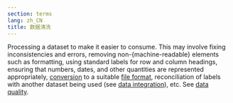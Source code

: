 ```yaml
---
section: terms
lang: zh_CN
title: 数据清洗
---
```


Processing a dataset to make it easier to consume. This may involve fixing inconsistencies and errors, removing non-{machine-readable} elements such as formatting, using standard labels for row and column headings, ensuring that numbers, dates, and other quantities are represented appropriately, [conversion](/glossary/en/terms/conversion/) to a suitable [file format](/glossary/en/terms/file-format/), reconciliation of labels with another dataset being used (see [data integration](/glossary/en/terms/data-integration/)), etc. See [data quality](/glossary/en/terms/data-quality/).